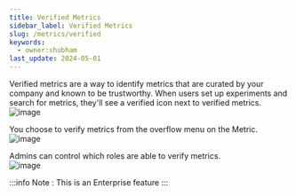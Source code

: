 ```yaml
---
title: Verified Metrics
sidebar_label: Verified Metrics
slug: /metrics/verified
keywords:
  - owner:shubham
last_update: 2024-05-01
---
```


Verified metrics are a way to identify metrics that are curated by your company and known to be trustworthy. When users set up experiments and search for metrics, they'll see a verified icon next to verified metrics.
![image](https://github.com/statsig-io/docs/assets/31516123/2e028527-aa2c-4752-afaf-9439bd4c6b40)

You choose to verify metrics from the overflow menu on the Metric.
![image](https://github.com/statsig-io/docs/assets/31516123/e44fa0aa-fca0-4914-9732-6472a2f4617a)

Admins can control which roles are able to verify metrics.  
![image](https://github.com/statsig-io/docs/assets/31516123/437645df-dd63-4fd4-841d-1517126e1531)

:::info
Note : This is an Enterprise feature
:::
